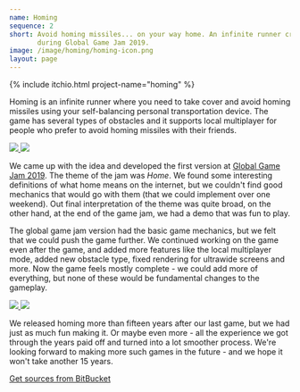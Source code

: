 ```yaml
---
name: Homing
sequence: 2
short: Avoid homing missiles... on your way home. An infinite runner created
       during Global Game Jam 2019.
image: /image/homing/homing-icon.png
layout: page
---
```


{% include itchio.html project-name="homing" %}

Homing is an infinite runner where you need to take cover and avoid homing
missiles using your self-balancing personal transportation device. The game has
several types of obstacles and it supports local multiplayer for people who
prefer to avoid homing missiles with their friends.

<div class="images">
  <a href="{{ "/image/homing/screen-1.png" | relative_url }}">
    <img src="{{ "/image/homing/screen-1-small.png" | relative_url }}">
  </a>
  <a href="{{ "/image/homing/screen-2.png" | relative_url }}">
    <img src="{{ "/image/homing/screen-2-small.png" | relative_url }}">
  </a>
</div>

We came up with the idea and developed the first version at [Global Game Jam
2019](https://globalgamejam.org/2019/games/homing). The theme of the jam was
_Home_. We found some interesting definitions of what home means on the
internet, but we couldn't find good mechanics that would go with them (that we
could implement over one weekend). Out final interpretation of the theme was
quite broad, on the other hand, at the end of the game jam, we had a demo that
was fun to play.

The global game jam version had the basic game mechanics, but we felt that we
could push the game further. We continued working on the game even after the
game, and added more features like the local multiplayer mode, added new
obstacle type, fixed rendering for ultrawide screens and more. Now the game
feels mostly complete - we could add more of everything, but none of these
would be fundamental changes to the gameplay.
 
<div class="images">
  <a href="{{ "/image/homing/screen-3.png" | relative_url }}">
    <img src="{{ "/image/homing/screen-3-small.png" | relative_url }}">
  </a>
  <a href="{{ "/image/homing/screen-4.png" | relative_url }}">
    <img src="{{ "/image/homing/screen-4-small.png" | relative_url }}">
  </a>
</div>

We released homing more than fifteen years after our last game, but we had just
as much fun making it. Or maybe even more - all the experience we got through
the years paid off and turned into a lot smoother process. We're looking
forward to making more such games in the future - and we hope it won't take
another 15 years.

[Get sources from BitBucket](https://bitbucket.org/ondrasej/homing)
